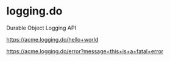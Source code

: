 # logging.do

Durable Object Logging API

<https://acme.logging.do/hello+world>

<https://acme.logging.do/error?message=this+is+a+fatal+error>
